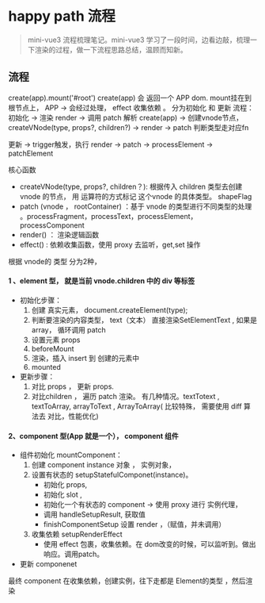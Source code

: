 # happy  path 流程
> mini-vue3 流程梳理笔记。mini-vue3 学习了一段时间，边看边敲，梳理一下渲染的过程，做一下流程思路总结，温顾而知新。

## 流程

create(app).mount('#root')
create(app) 会 返回一个 APP dom. mount挂在到 根节点上，
APP -> 会经过处理， effect 收集依赖 。 分为初始化 和 更新
流程：
初始化 -> 渲染 render -> 调用 patch 解析
create(app) -> 创建vnode节点， createVNode(type,  props?, children?) -> render  -> patch 判断类型走对应fn

更新 -> trigger触发，执行 render  ->  patch -> processElement ->
patchElement

 核心函数
 * createVNode(type, props?, children？): 根据传入 children 类型去创建 vnode 的节点， 用 运算符的方式标记 这个vnode 的具体类型。  shapeFlag  
 * patch (vnode ， rootContainer)  ：基于 vnode 的类型进行不同类型的处理 。processFragment，processText，processElement， processComponent
 * render() ： 渲染逻辑函数
 * effect() : 依赖收集函数，使用 proxy 去监听，get,set  操作
 

根据 vnode的 类型 分为2种，
#### 1 、element 型， 就是当前 vnode.children 中的 div 等标签
  * 初始化步骤：
	  1. 创建 真实元素， document.createElement(type);
	  2. 判断要渲染的内容类型， text（文本） 直接渲染SetElementText , 如果是 array， 循环调用 patch
	  3. 设置元素 props
	  4. beforeMount 
	  5. 渲染，插入 insert 到 创建的元素中
	  6. mounted
  * 更新步骤：
	  1. 对比 props ， 更新 props.
	  2. 对比children ， 遍历 patch 渲染。 有几种情况。textTotext , textToArray, arrayToText , ArrayToArray( 比较特殊， 需要使用 diff 算法去 对比，性能优化)

	
#### 2、component 型(App 就是一个）， component 组件
 * 组件初始化  mountComponent：
	1. 创建 component instance 对象 ， 实例对象，
	2. 设置有状态的 setupStatefulComponet(instance)。
		* 初始化 props,
		* 初始化 slot ,
		* 初始化一个有状态的 component -> 使用 proxy 进行 实例代理，
		* 调用 handleSetupResult, 获取值
		* finishComponentSetup 设置 render ，（赋值，并未调用）
	3. 收集依赖  setupRenderEffect 
		* 使用  effect 包裹，收集依赖。在 dom改变的时候，可以监听到。做出响应。调用patch。
* 更新 componenet

最终 component 在收集依赖，创建实例，往下走都是 Element的类型 ，然后渲染
